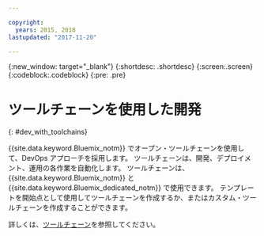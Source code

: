 ```yaml
---

copyright:
  years: 2015, 2018
lastupdated: "2017-11-20"

---
```


{:new_window: target="_blank"}
{:shortdesc: .shortdesc}
{:screen:.screen}
{:codeblock:.codeblock}
{:pre: .pre}

# ツールチェーンを使用した開発
{: #dev_with_toolchains}

{{site.data.keyword.Bluemix_notm}} でオープン・ツールチェーンを使用して、DevOps アプローチを採用します。  ツールチェーンは、開発、デプロイメント、運用の各作業を自動化します。 ツールチェーンは、{{site.data.keyword.Bluemix_notm}} と {{site.data.keyword.Bluemix_dedicated_notm}} で使用できます。 テンプレートを開始点として使用してツールチェーンを作成するか、またはカスタム・ツールチェーンを作成することができます。

詳しくは、[ツールチェーン](/docs/services/ContinuousDelivery/toolchains_about.html#toolchains_about)を参照してください。

